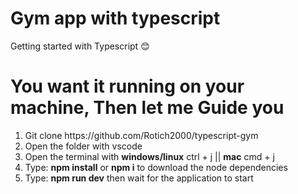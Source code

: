 # Gym app with typescript
Getting started with Typescript 😊

<h1>You want it running on your machine, Then let me Guide you</h1>
<ol>
  <li>Git clone https://github.com/Rotich2000/typescript-gym</li>
  <li>Open the folder with vscode</li>
  <li>Open the terminal with <strong>windows/linux</strong> ctrl + j || <strong>mac</strong> cmd + j</li>
  <li>Type: <strong>npm install</strong> or <strong>npm i</strong> to download the node dependencies</li>
  <li>Type: <strong>npm run dev</strong> then wait for the application to start</li>
 </ol>

